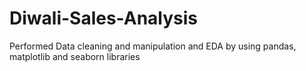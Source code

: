 # Diwali-Sales-Analysis
Performed Data cleaning and manipulation and EDA by using pandas, matplotlib and seaborn libraries
